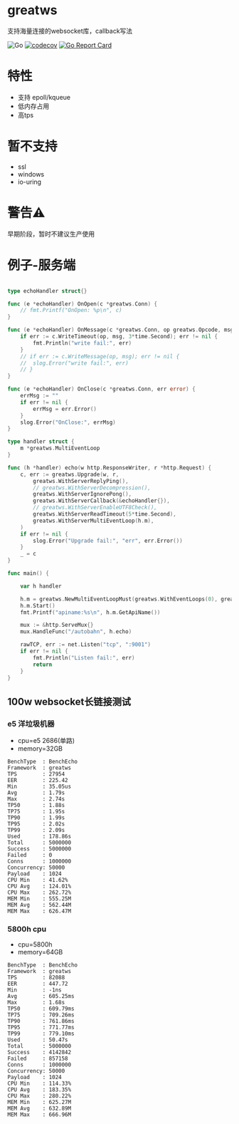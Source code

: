 # greatws
支持海量连接的websocket库，callback写法

![Go](https://github.com/antlabs/greatws/workflows/Go/badge.svg)
[![codecov](https://codecov.io/gh/antlabs/greatws/branch/master/graph/badge.svg)](https://codecov.io/gh/antlabs/greatws)
[![Go Report Card](https://goreportcard.com/badge/github.com/antlabs/greatws)](https://goreportcard.com/report/github.com/antlabs/greatws)

# 特性
* 支持 epoll/kqueue
* 低内存占用
* 高tps

# 暂不支持
* ssl
* windows
* io-uring

# 警告⚠️
早期阶段，暂时不建议生产使用

# 例子-服务端
```go

type echoHandler struct{}

func (e *echoHandler) OnOpen(c *greatws.Conn) {
	// fmt.Printf("OnOpen: %p\n", c)
}

func (e *echoHandler) OnMessage(c *greatws.Conn, op greatws.Opcode, msg []byte) {
	if err := c.WriteTimeout(op, msg, 3*time.Second); err != nil {
		fmt.Println("write fail:", err)
	}
	// if err := c.WriteMessage(op, msg); err != nil {
	// 	slog.Error("write fail:", err)
	// }
}

func (e *echoHandler) OnClose(c *greatws.Conn, err error) {
	errMsg := ""
	if err != nil {
		errMsg = err.Error()
	}
	slog.Error("OnClose:", errMsg)
}

type handler struct {
	m *greatws.MultiEventLoop
}

func (h *handler) echo(w http.ResponseWriter, r *http.Request) {
	c, err := greatws.Upgrade(w, r,
		greatws.WithServerReplyPing(),
		// greatws.WithServerDecompression(),
		greatws.WithServerIgnorePong(),
		greatws.WithServerCallback(&echoHandler{}),
		// greatws.WithServerEnableUTF8Check(),
		greatws.WithServerReadTimeout(5*time.Second),
		greatws.WithServerMultiEventLoop(h.m),
	)
	if err != nil {
		slog.Error("Upgrade fail:", "err", err.Error())
	}
	_ = c
}

func main() {

	var h handler

	h.m = greatws.NewMultiEventLoopMust(greatws.WithEventLoops(0), greatws.WithMaxEventNum(256), greatws.WithLogLevel(slog.LevelError)) // epoll, kqueue
	h.m.Start()
	fmt.Printf("apiname:%s\n", h.m.GetApiName())

	mux := &http.ServeMux{}
	mux.HandleFunc("/autobahn", h.echo)

	rawTCP, err := net.Listen("tcp", ":9001")
	if err != nil {
		fmt.Println("Listen fail:", err)
		return
	}
}
```
## 100w websocket长链接测试
### e5 洋垃圾机器
* cpu=e5 2686(单路)
* memory=32GB
```
BenchType  : BenchEcho
Framework  : greatws
TPS        : 27954
EER        : 225.42
Min        : 35.05us
Avg        : 1.79s
Max        : 2.74s
TP50       : 1.88s
TP75       : 1.95s
TP90       : 1.99s
TP95       : 2.02s
TP99       : 2.09s
Used       : 178.86s
Total      : 5000000
Success    : 5000000
Failed     : 0
Conns      : 1000000
Concurrency: 50000
Payload    : 1024
CPU Min    : 41.62%
CPU Avg    : 124.01%
CPU Max    : 262.72%
MEM Min    : 555.25M
MEM Avg    : 562.44M
MEM Max    : 626.47M
```

### 5800h cpu
* cpu=5800h
* memory=64GB
```
BenchType  : BenchEcho
Framework  : greatws
TPS        : 82088
EER        : 447.72
Min        : -1ns
Avg        : 605.25ms
Max        : 1.68s
TP50       : 609.79ms
TP75       : 709.26ms
TP90       : 761.86ms
TP95       : 771.77ms
TP99       : 779.10ms
Used       : 50.47s
Total      : 5000000
Success    : 4142842
Failed     : 857158
Conns      : 1000000
Concurrency: 50000
Payload    : 1024
CPU Min    : 114.33%
CPU Avg    : 183.35%
CPU Max    : 280.22%
MEM Min    : 625.27M
MEM Avg    : 632.89M
MEM Max    : 666.96M
```